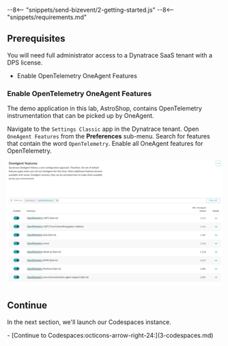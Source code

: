 --8<-- "snippets/send-bizevent/2-getting-started.js"
--8<-- "snippets/requirements.md"

## Prerequisites

You will need full administrator access to a Dynatrace SaaS tenant with a DPS license.

* Enable OpenTelemetry OneAgent Features

### Enable OpenTelemetry OneAgent Features

The demo application in this lab, AstroShop, contains OpenTelemetry instrumentation that can be picked up by OneAgent.

Navigate to the `Settings Classic` app in the Dynatrace tenant.  Open `OneAgent Features` from the **Preferences** sub-menu.  Search for features that contain the word `OpenTelemetry`.  Enable all OneAgent features for OpenTelemetry.

![OpenTelemetry OneAgent Features](./img/getting-started_dynatrace_oneagent_features_opentelemetry.png)

## Continue

In the next section, we'll launch our Codespaces instance.

<div class="grid cards" markdown>
- [Continue to Codespaces:octicons-arrow-right-24:](3-codespaces.md)
</div>
